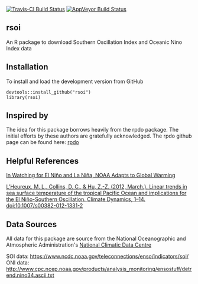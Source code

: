 [![Travis-CI Build Status](https://travis-ci.org/boshek/rsoi.svg?branch=master)](https://travis-ci.org/boshek/rsoi) [![AppVeyor Build Status](https://ci.appveyor.com/api/projects/status/github/boshek/rsoi?branch=master&svg=true)](https://ci.appveyor.com/project/boshek/rsoi)

rsoi
------------------
An R package to download Southern Oscillation Index and Oceanic Nino Index data

Installation
------------------
To install and load the development version from GitHub

    devtools::install_github("rsoi")
    library(rsoi)

Inspired by
------------------

The idea for this package borrows heavily from the rpdo package. The initial efforts by these authors are gratefully acknowledged. The rpdo github page can be found here: [rpdo](https://github.com/poissonconsulting/rpdo)


Helpful References
------------------

[In Watching for El Niño and La Niña, NOAA Adapts to Global Warming](https://www.climate.gov/news-features/understanding-climate/watching-el-ni%C3%B1o-and-la-ni%C3%B1a-noaa-adapts-global-warming)

[L’Heureux, M. L., Collins, D. C., & Hu, Z.-Z. (2012, March.). Linear trends in sea surface temperature of the tropical Pacific Ocean and implications for the El Niño-Southern Oscillation. Climate Dynamics, 1–14. doi:10.1007/s00382-012-1331-2](https://link.springer.com/article/10.1007%2Fs00382-012-1331-2)


Data Sources
------------------
All data for this package are source from the National Oceanographic and Atmospheric Administration's [National Climatic Data Centre](https://www.ncdc.noaa.gov/)

SOI data: https://www.ncdc.noaa.gov/teleconnections/enso/indicators/soi/
ONI data: http://www.cpc.ncep.noaa.gov/products/analysis_monitoring/ensostuff/detrend.nino34.ascii.txt